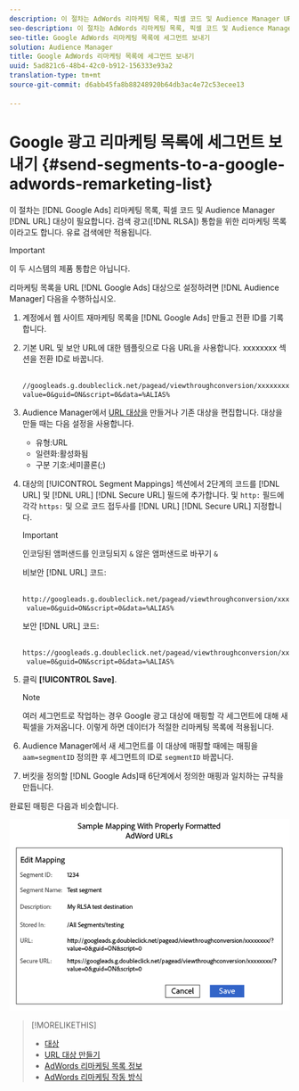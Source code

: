 ```yaml
---
description: 이 절차는 AdWords 리마케팅 목록, 픽셀 코드 및 Audience Manager URL 대상이 필요합니다. 검색 광고(RLSA) 통합을 위한 리마케팅 목록이라고도 합니다. 유료 검색에만 적용됩니다.
seo-description: 이 절차는 AdWords 리마케팅 목록, 픽셀 코드 및 Audience Manager URL 대상이 필요합니다. 검색 광고(RLSA) 통합을 위한 리마케팅 목록이라고도 합니다. 유료 검색에만 적용됩니다.
seo-title: Google AdWords 리마케팅 목록에 세그먼트 보내기
solution: Audience Manager
title: Google AdWords 리마케팅 목록에 세그먼트 보내기
uuid: 5ad821c6-48b4-42c0-b912-156333e93a2
translation-type: tm+mt
source-git-commit: d6abb45fa8b88248920b64db3ac4e72c53ecee13

---
```



# Google 광고 리마케팅 목록에 세그먼트 보내기 {#send-segments-to-a-google-adwords-remarketing-list}

이 절차는 [!DNL Google Ads] 리마케팅 목록, 픽셀 코드 및 Audience Manager [!DNL URL] 대상이 필요합니다. 검색 광고([!DNL RLSA]) 통합을 위한 리마케팅 목록이라고도 합니다. 유료 검색에만 적용됩니다.

>[!IMPORTANT]
>이 두 시스템의 제품 통합은 아닙니다.

리마케팅 목록을 URL [!DNL Google Ads] 대상으로 설정하려면 [!DNL Audience Manager] 다음을 수행하십시오.

1. 계정에서 웹 사이트 재마케팅 목록을 [!DNL Google Ads] [](https://support.google.com/adwords/answer/2454064?hl=en) 만들고 전환 ID를 기록합니다.
1. 기본 URL 및 보안 URL에 대한 템플릿으로 다음 URL을 사용합니다. xxxxxxxx 섹션을 전환 ID로 바꿉니다.

   ```
    //googleads.g.doubleclick.net/pagead/viewthroughconversion/xxxxxxxx/?value=0&guid=ON&script=0&data=%ALIAS%
   ```

1. Audience Manager에서 [URL 대상을](../../features/destinations/create-url-destination.md) 만들거나 기존 대상을 편집합니다. 대상을 만들 때는 다음 설정을 사용합니다.
   * 유형:URL
   * 일련화:활성화됨
   * 구분 기호:세미콜론(;)

1. 대상의 [!UICONTROL Segment Mappings] 섹션에서 2단계의 코드를 [!DNL URL] 및 [!DNL URL] [!DNL Secure URL] 필드에 추가합니다. 및 `http:` 필드에 각각 `https:` 및 으로 코드 접두사를 [!DNL URL] [!DNL Secure URL] 지정합니다.

   >[!IMPORTANT]
   >
   >인코딩된 앰퍼샌드를 인코딩되지 `&` 않은 앰퍼샌드로 바꾸기 `&`

   비보안 [!DNL URL] 코드:

   ```
    http://googleads.g.doubleclick.net/pagead/viewthroughconversion/xxxxxxxx/?
    value=0&guid=ON&script=0&data=%ALIAS%
   ```

   보안 [!DNL URL] 코드:

   ```
    https://googleads.g.doubleclick.net/pagead/viewthroughconversion/xxxxxxxx/?
    value=0&guid=ON&script=0&data=%ALIAS%
   ```

1. 클릭 **[!UICONTROL Save]**.

   >[!NOTE]
   >
   >여러 세그먼트로 작업하는 경우 Google 광고 대상에 매핑할 각 세그먼트에 대해 새 픽셀을 가져옵니다. 이렇게 하면 데이터가 적절한 리마케팅 목록에 적용됩니다.

1. Audience Manager에서 새 세그먼트를 이 대상에 매핑할 때에는 매핑을 `aam=segmentID` 정의한 후 세그먼트의 ID로 `segmentID` 바꿉니다.
1. 버킷을 정의할 [!DNL Google Ads]때 6단계에서 정의한 매핑과 일치하는 규칙을 만듭니다.

완료된 매핑은 다음과 비슷합니다.

![](../assets/rlsa_mapping.png)

>[!MORELIKETHIS]
>
>* [대상](../../features/destinations/destinations.md)
>* [URL 대상 만들기](../../features/destinations/create-url-destination.md)
>* [AdWords 리마케팅 목록 정보](https://support.google.com/adwords/answer/2472738)
>* [AdWords 리마케팅 작동 방식](https://support.google.com/adwords/answer/2454000)

